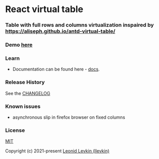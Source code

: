 # React virtual table

### Table with full rows and columns virtualization inspaired by https://aliseph.github.io/antd-virtual-table/

### Demo [here](https://biorate.github.io/core/demo/@biorate/react-virtual-table/index.html)

### Learn
* Documentation can be found here - [docs](https://biorate.github.io/core/modules/react_virtual_table.html).

### Release History
See the [CHANGELOG](https://github.com/biorate/core/blob/master/packages/%40biorate/react-virtual-table/CHANGELOG.md)

### Known issues
* asynchronous slip in firefox browser on fixed columns

### License
[MIT](https://github.com/biorate/core/blob/master/packages/%40biorate/react-virtual-table/LICENSE)

Copyright (c) 2021-present [Leonid Levkin (llevkin)](mailto:llevkin@yandex.ru)
